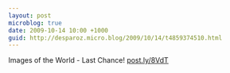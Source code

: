 ```yaml
---
layout: post
microblog: true
date: 2009-10-14 10:00 +1000
guid: http://desparoz.micro.blog/2009/10/14/t4859374510.html
---
```

Images of the World - Last Chance! [post.ly/8VdT](http://post.ly/8VdT)
